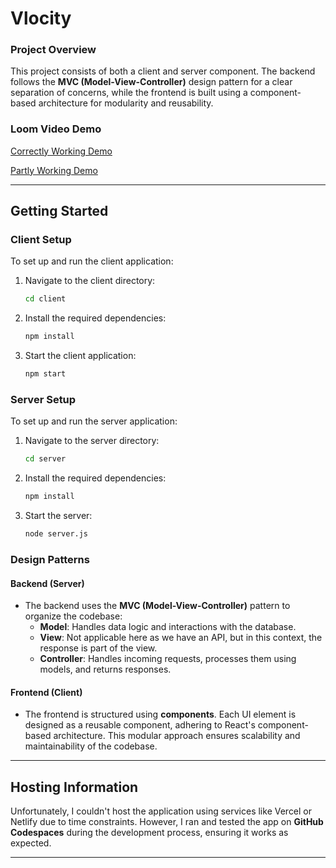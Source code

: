 # Vlocity

### Project Overview
This project consists of both a client and server component. The backend follows the **MVC (Model-View-Controller)** design pattern for a clear separation of concerns, while the frontend is built using a component-based architecture for modularity and reusability.

### Loom Video Demo
[Correctly Working Demo](https://www.loom.com/share/37a068a8017e415588b9038e1b639c13?sid=2f31166d-0d5a-46b3-b440-ff81ca03537b)

[Partly Working Demo](https://www.loom.com/share/48fcf5e1d31e4723865e0f8e07471412?sid=ddec2b20-dbaf-4f61-86bd-c8476061a858)

---

## Getting Started

### Client Setup
To set up and run the client application:

1. Navigate to the client directory:
   ```bash
   cd client
   ```
2. Install the required dependencies:
   ```bash
   npm install
   ```
3. Start the client application:
   ```bash
   npm start
   ```

### Server Setup
To set up and run the server application:

1. Navigate to the server directory:
   ```bash
   cd server
   ```
2. Install the required dependencies:
   ```bash
   npm install
   ```
3. Start the server:
   ```bash
   node server.js
   ```

### Design Patterns

#### Backend (Server)
- The backend uses the **MVC (Model-View-Controller)** pattern to organize the codebase:
  - **Model**: Handles data logic and interactions with the database.
  - **View**: Not applicable here as we have an API, but in this context, the response is part of the view.
  - **Controller**: Handles incoming requests, processes them using models, and returns responses.

#### Frontend (Client)
- The frontend is structured using **components**. Each UI element is designed as a reusable component, adhering to React's component-based architecture. This modular approach ensures scalability and maintainability of the codebase.

---

## Hosting Information
Unfortunately, I couldn't host the application using services like Vercel or Netlify due to time constraints. However, I ran and tested the app on **GitHub Codespaces** during the development process, ensuring it works as expected.

---
